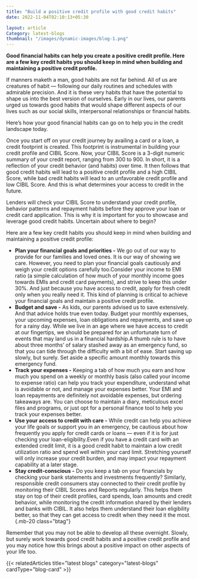 ```yaml
---
title: "Build a positive credit profile with good credit habits"
date: 2022-11-04T02:10:13+05:30

layout: article
Category: latest-blogs
thumbnail: "/images/dynamic-images/blog-1.png"
---
```


**Good financial habits can help you create a positive credit profile. Here are a few key credit habits you should keep in mind when building and maintaining a positive credit profile.**

If manners maketh a man, good habits are not far behind. All of us are creatures of habit — following our daily routines and schedules with admirable precision. And it is these very habits that have the potential to shape us into the best version of ourselves. Early in our lives, our parents urged us towards good habits that would shape different aspects of our lives such as our social skills, interpersonal relationships or financial habits.

Here’s how your good financial habits can go on to help you in the credit landscape today.

Once you start off on your credit journey by availing a card or a loan, a credit footprint is created. This footprint is instrumental in building your credit profile and CIBIL Score. Now, your CIBIL Score is a 3-digit numeric summary of your credit report, ranging from 300 to 900. In short, it is a reflection of your credit behavior (and habits) over time. It then follows that good credit habits will lead to a positive credit profile and a high CIBIL Score, while bad credit habits will lead to an unfavorable credit profile and low CIBIL Score. And this is what determines your access to credit in the future.

Lenders will check your CIBIL Score to understand your credit profile, behavior patterns and repayment habits before they approve your loan or credit card application. This is why it is important for you to showcase and leverage good credit habits. Uncertain about where to begin?

Here are a few key credit habits you should keep in mind when building and maintaining a positive credit profile:

* **Plan your financial goals and priorities -** We go out of our way to provide for our families and loved ones. It is our way of showing we care. However, you need to plan your financial goals cautiously and weigh your credit options carefully too.Consider your income to EMI ratio (a simple calculation of how much of your monthly income goes towards EMIs and credit card payments), and strive to keep this under 30%. And just because you have access to credit, apply for fresh credit only when you really need it. This kind of planning is critical to achieve your financial goals and maintain a positive credit profile.
* **Budget and save -** As kids, our parents advised us to save extensively. And that advice holds true even today. Budget your monthly expenses, your upcoming expenses, loan obligations and repayments, and save up for a rainy day. While we live in an age where we have access to credit at our fingertips, we should be prepared for an unfortunate turn of events that may land us in a financial hardship.A thumb rule is to have about three months’ of salary stashed away as an emergency fund, so that you can tide through the difficulty with a bit of ease. Start saving up slowly, but surely. Set aside a specific amount monthly towards this emergency fund.
* **Track your expenses -** Keeping a tab of how much you earn and how much you spend on a weekly or monthly basis (also called your income to expense ratio) can help you track your expenditure, understand what is avoidable or not, and manage your expenses better. Your EMI and loan repayments are definitely not avoidable expenses, but ordering takeaways are. You can choose to maintain a diary, meticulous excel files and programs, or just opt for a personal finance tool to help you track your expenses better.
* **Use your access to credit with care -** While credit can help you achieve your life goals or support you in an emergency, be cautious about how frequently you apply for credit cards or loans — even if it is for just checking your loan-eligibility.Even if you have a credit card with an extended credit limit, it is a good credit habit to maintain a low credit utilization ratio and spend well within your card limit. Stretching yourself will only increase your credit burden, and may impact your repayment capability at a later stage.
* **Stay credit-conscious -** Do you keep a tab on your financials by checking your bank statements and investments frequently? Similarly, responsible credit consumers stay connected to their credit profile by monitoring their CIBIL Scores and Reports regularly. This helps them stay on top of their credit profiles, card spends, loan amounts and credit behavior, while monitoring the credit information shared by their lenders and banks with CIBIL. It also helps them understand their loan eligibility better, so that they can get access to credit when they need it the most.
{.mb-20 class="btag"}

Remember that you may not be able to develop all these overnight. Slowly, but surely work towards good credit habits and a positive credit profile and you may notice how this brings about a positive impact on other aspects of your life too.

{{< relatedArticles title="latest blogs" category="latest-blogs" cardType="blog-card" >}}